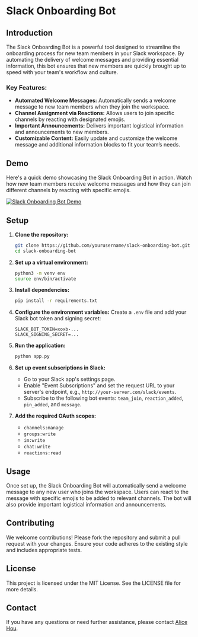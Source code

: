 # Slack Onboarding Bot

## Introduction

The Slack Onboarding Bot is a powerful tool designed to streamline the onboarding process for new team members in your Slack workspace. By automating the delivery of welcome messages and providing essential information, this bot ensures that new members are quickly brought up to speed with your team's workflow and culture.

### Key Features:

- **Automated Welcome Messages:** Automatically sends a welcome message to new team members when they join the workspace.
- **Channel Assignment via Reactions:** Allows users to join specific channels by reacting with designated emojis.
- **Important Announcements:** Delivers important logistical information and announcements to new members.
- **Customizable Content:** Easily update and customize the welcome message and additional information blocks to fit your team’s needs.

## Demo

Here's a quick demo showcasing the Slack Onboarding Bot in action. Watch how new team members receive welcome messages and how they can join different channels by reacting with specific emojis.

[![Slack Onboarding Bot Demo](https://img.youtube.com/vi/6ExcNBB_x_0/0.jpg)](https://www.youtube.com/watch?v=6ExcNBB_x_0&ab_channel=AliceHou)

## Setup

1. **Clone the repository:**

   ```bash
   git clone https://github.com/yourusername/slack-onboarding-bot.git
   cd slack-onboarding-bot
   ```

2. **Set up a virtual environment:**

   ```bash
   python3 -m venv env
   source env/bin/activate
   ```

3. **Install dependencies:**

   ```bash
   pip install -r requirements.txt
   ```

4. **Configure the environment variables:**
   Create a `.env` file and add your Slack bot token and signing secret:

   ```plaintext
   SLACK_BOT_TOKEN=xoxb-...
   SLACK_SIGNING_SECRET=...
   ```

5. **Run the application:**

   ```bash
   python app.py
   ```

6. **Set up event subscriptions in Slack:**

   - Go to your Slack app's settings page.
   - Enable "Event Subscriptions" and set the request URL to your server's endpoint, e.g., `http://your-server.com/slack/events`.
   - Subscribe to the following bot events: `team_join`, `reaction_added`, `pin_added`, and `message`.

7. **Add the required OAuth scopes:**
   - `channels:manage`
   - `groups:write`
   - `im:write`
   - `chat:write`
   - `reactions:read`

## Usage

Once set up, the Slack Onboarding Bot will automatically send a welcome message to any new user who joins the workspace. Users can react to the message with specific emojis to be added to relevant channels. The bot will also provide important logistical information and announcements.

## Contributing

We welcome contributions! Please fork the repository and submit a pull request with your changes. Ensure your code adheres to the existing style and includes appropriate tests.

## License

This project is licensed under the MIT License. See the LICENSE file for more details.

## Contact

If you have any questions or need further assistance, please contact [Alice Hou](mailto:ah5087@princeton.edu).

